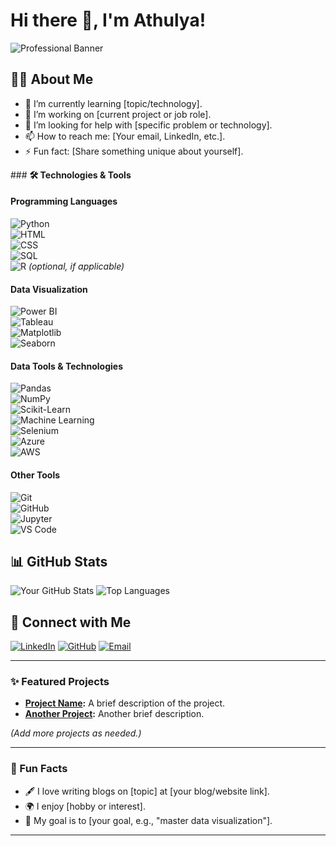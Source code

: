 

# Hi there 👋, I'm Athulya!

![Professional Banner](https://raw.githubusercontent.com/yourusername/yourusername/main/banner.png)


## 👩‍💻 About Me
- 🌱 I’m currently learning [topic/technology].
- 💼 I’m working on [current project or job role].
- 🤔 I’m looking for help with [specific problem or technology].
- 📫 How to reach me: [Your email, LinkedIn, etc.].
- ⚡ Fun fact: [Share something unique about yourself].

\### **🛠️ Technologies & Tools**

#### **Programming Languages**  
![Python](https://img.shields.io/badge/-Python-3776AB?logo=python&logoColor=white&style=flat-square)  
![HTML](https://img.shields.io/badge/-HTML-E34F26?logo=html5&logoColor=white&style=flat-square)  
![CSS](https://img.shields.io/badge/-CSS-1572B6?logo=css3&logoColor=white&style=flat-square)  
![SQL](https://img.shields.io/badge/-SQL-4479A1?logo=postgresql&logoColor=white&style=flat-square)  
![R](https://img.shields.io/badge/-R-276DC3?logo=r&logoColor=white&style=flat-square) *(optional, if applicable)*  

#### **Data Visualization**  
![Power BI](https://img.shields.io/badge/-Power_BI-F2C811?logo=power-bi&logoColor=black&style=flat-square)  
![Tableau](https://img.shields.io/badge/-Tableau-E97627?logo=tableau&logoColor=white&style=flat-square)  
![Matplotlib](https://img.shields.io/badge/-Matplotlib-11557C?logo=python&logoColor=white&style=flat-square)  
![Seaborn](https://img.shields.io/badge/-Seaborn-3776AB?logo=python&logoColor=white&style=flat-square)  

#### **Data Tools & Technologies**  
![Pandas](https://img.shields.io/badge/-Pandas-150458?logo=pandas&logoColor=white&style=flat-square)  
![NumPy](https://img.shields.io/badge/-NumPy-013243?logo=numpy&logoColor=white&style=flat-square)  
![Scikit-Learn](https://img.shields.io/badge/-Scikit--Learn-F7931E?logo=scikit-learn&logoColor=black&style=flat-square)  
![Machine Learning](https://img.shields.io/badge/-Machine%20Learning-102230?logo=tensorflow&logoColor=orange&style=flat-square)  
![Selenium](https://img.shields.io/badge/-Selenium-43B02A?logo=selenium&logoColor=white&style=flat-square)  
![Azure](https://img.shields.io/badge/-Azure-0078D7?logo=microsoft-azure&logoColor=white&style=flat-square)  
![AWS](https://img.shields.io/badge/-AWS-232F3E?logo=amazon-aws&logoColor=white&style=flat-square)  

#### **Other Tools**  
![Git](https://img.shields.io/badge/-Git-F05032?logo=git&logoColor=white&style=flat-square)  
![GitHub](https://img.shields.io/badge/-GitHub-181717?logo=github&logoColor=white&style=flat-square)  
![Jupyter](https://img.shields.io/badge/-Jupyter-F37626?logo=jupyter&logoColor=white&style=flat-square)  
![VS Code](https://img.shields.io/badge/-VS%20Code-007ACC?logo=visual-studio-code&logoColor=white&style=flat-square)  


## 📊 GitHub Stats
![Your GitHub Stats](https://github-readme-stats.vercel.app/api?username=yourusername&show_icons=true&theme=radical)
![Top Languages](https://github-readme-stats.vercel.app/api/top-langs/?username=yourusername&layout=compact&theme=radical)

## 🔗 Connect with Me
[![LinkedIn](https://img.shields.io/badge/-LinkedIn-0077B5?logo=linkedin&logoColor=white&style=flat-square)](https://linkedin.com/in/yourprofile)
[![GitHub](https://img.shields.io/badge/-GitHub-181717?logo=github&logoColor=white&style=flat-square)](https://github.com/yourusername)
[![Email](https://img.shields.io/badge/-Email-EA4335?logo=gmail&logoColor=white&style=flat-square)](mailto:youremail@example.com)

---

### ✨ Featured Projects
- **[Project Name](https://github.com/yourusername/project-link):** A brief description of the project.
- **[Another Project](https://github.com/yourusername/project-link):** Another brief description.

*(Add more projects as needed.)*

---

### 🌟 Fun Facts
- 🖋️ I love writing blogs on [topic] at [your blog/website link].
- 🌍 I enjoy [hobby or interest].
- 🎯 My goal is to [your goal, e.g., "master data visualization"].

---

